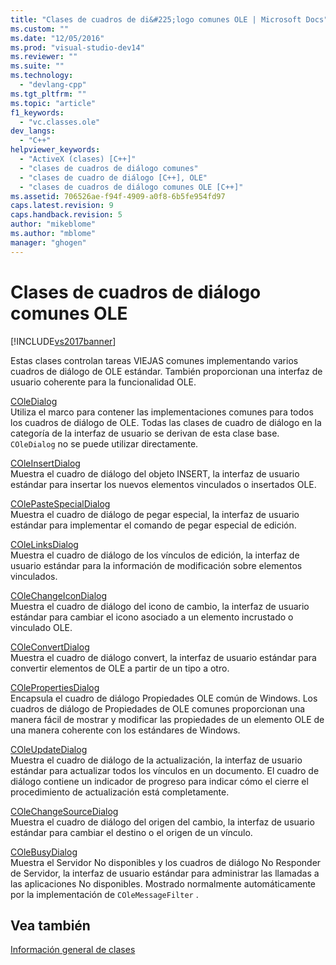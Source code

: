 ```yaml
---
title: "Clases de cuadros de di&#225;logo comunes OLE | Microsoft Docs"
ms.custom: ""
ms.date: "12/05/2016"
ms.prod: "visual-studio-dev14"
ms.reviewer: ""
ms.suite: ""
ms.technology: 
  - "devlang-cpp"
ms.tgt_pltfrm: ""
ms.topic: "article"
f1_keywords: 
  - "vc.classes.ole"
dev_langs: 
  - "C++"
helpviewer_keywords: 
  - "ActiveX (clases) [C++]"
  - "clases de cuadros de diálogo comunes"
  - "clases de cuadro de diálogo [C++], OLE"
  - "clases de cuadros de diálogo comunes OLE [C++]"
ms.assetid: 706526ae-f94f-4909-a0f8-6b5fe954fd97
caps.latest.revision: 9
caps.handback.revision: 5
author: "mikeblome"
ms.author: "mblome"
manager: "ghogen"
---
```

# Clases de cuadros de di&#225;logo comunes OLE
[!INCLUDE[vs2017banner](../assembler/inline/includes/vs2017banner.md)]

Estas clases controlan tareas VIEJAS comunes implementando varios cuadros de diálogo de OLE estándar.  También proporcionan una interfaz de usuario coherente para la funcionalidad OLE.  
  
 [COleDialog](../mfc/reference/coledialog-class.md)  
 Utiliza el marco para contener las implementaciones comunes para todos los cuadros de diálogo de OLE.  Todas las clases de cuadro de diálogo en la categoría de la interfaz de usuario se derivan de esta clase base.  `COleDialog` no se puede utilizar directamente.  
  
 [COleInsertDialog](../mfc/reference/coleinsertdialog-class.md)  
 Muestra el cuadro de diálogo del objeto INSERT, la interfaz de usuario estándar para insertar los nuevos elementos vinculados o insertados OLE.  
  
 [COlePasteSpecialDialog](../mfc/reference/colepastespecialdialog-class.md)  
 Muestra el cuadro de diálogo de pegar especial, la interfaz de usuario estándar para implementar el comando de pegar especial de edición.  
  
 [COleLinksDialog](../mfc/reference/colelinksdialog-class.md)  
 Muestra el cuadro de diálogo de los vínculos de edición, la interfaz de usuario estándar para la información de modificación sobre elementos vinculados.  
  
 [COleChangeIconDialog](../mfc/reference/colechangeicondialog-class.md)  
 Muestra el cuadro de diálogo del icono de cambio, la interfaz de usuario estándar para cambiar el icono asociado a un elemento incrustado o vinculado OLE.  
  
 [COleConvertDialog](../mfc/reference/coleconvertdialog-class.md)  
 Muestra el cuadro de diálogo convert, la interfaz de usuario estándar para convertir elementos de OLE a partir de un tipo a otro.  
  
 [COlePropertiesDialog](../mfc/reference/colepropertiesdialog-class.md)  
 Encapsula el cuadro de diálogo Propiedades OLE común de Windows.  Los cuadros de diálogo de Propiedades de OLE comunes proporcionan una manera fácil de mostrar y modificar las propiedades de un elemento OLE de una manera coherente con los estándares de Windows.  
  
 [COleUpdateDialog](../mfc/reference/coleupdatedialog-class.md)  
 Muestra el cuadro de diálogo de la actualización, la interfaz de usuario estándar para actualizar todos los vínculos en un documento.  El cuadro de diálogo contiene un indicador de progreso para indicar cómo el cierre el procedimiento de actualización está completamente.  
  
 [COleChangeSourceDialog](../mfc/reference/colechangesourcedialog-class.md)  
 Muestra el cuadro de diálogo del origen del cambio, la interfaz de usuario estándar para cambiar el destino o el origen de un vínculo.  
  
 [COleBusyDialog](../mfc/reference/colebusydialog-class.md)  
 Muestra el Servidor No disponibles y los cuadros de diálogo No Responder de Servidor, la interfaz de usuario estándar para administrar las llamadas a las aplicaciones No disponibles.  Mostrado normalmente automáticamente por la implementación de `COleMessageFilter` .  
  
## Vea también  
 [Información general de clases](../mfc/class-library-overview.md)
